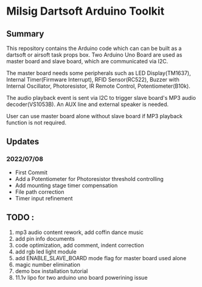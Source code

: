 # Milsig Dartsoft Arduino Toolkit

## Summary
This repository contains the Arduino code which can can be built as a dartsoft or airsoft task props box. Two Arduino Uno Board are used as master board and slave board,  which are communicated via I2C. 

The master board needs some peripherals such as LED Display(TM1637), Internal Timer(Firmware Interrupt), RFID Sensor(RC522), Buzzer with Internal Oscillator, Photoresistor, IR Remote Control, Potentiometer(B10k).

The audio playback event is sent via I2C to trigger slave board's MP3 audio decoder(VS1053B). An AUX line and external speaker is needed. 

User can use master board alone without slave board if MP3 playback function is not required.


## Updates 

### 2022/07/08
* First Commit
* Add a Potentiometer for Photoresistor threshold controlling
* Add mounting stage timer compensation
* File path correction
* Timer input refinement

## TODO : 
1. mp3 audio content rework, add coffin dance music
2. add pin info documents
3. code optimization, add comment, indent correction
4. add rgb led light module
5. add ENABLE_SLAVE_BOARD mode flag for master board used alone
6. magic number elimination
7. demo box installation tutorial
8. 11.1v lipo for two arduino uno board powerining issue
